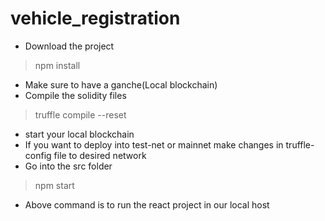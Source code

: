 # vehicle_registration
- Download the project
> npm install 
- Make sure to have a ganche(Local blockchain)
- Compile the solidity files
> truffle compile --reset
- start your local blockchain
- If you want to deploy into test-net or mainnet make changes in truffle-config file to desired network
- Go into the src folder
> npm start
- Above command is to run the react project in our local host
